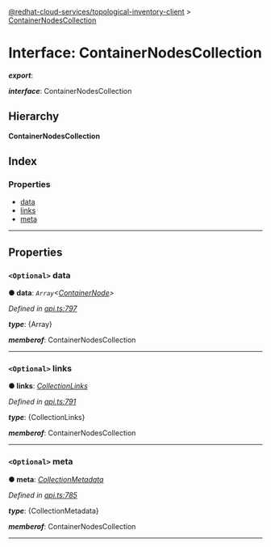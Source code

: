 [@redhat-cloud-services/topological-inventory-client](../README.md) > [ContainerNodesCollection](../interfaces/containernodescollection.md)

# Interface: ContainerNodesCollection

*__export__*: 

*__interface__*: ContainerNodesCollection

## Hierarchy

**ContainerNodesCollection**

## Index

### Properties

* [data](containernodescollection.md#data)
* [links](containernodescollection.md#links)
* [meta](containernodescollection.md#meta)

---

## Properties

<a id="data"></a>

### `<Optional>` data

**● data**: *`Array`<[ContainerNode](containernode.md)>*

*Defined in [api.ts:797](https://github.com/RedHatInsights/javascript-clients/blob/master/packages/topological-inventory/api.ts#L797)*

*__type__*: {Array}

*__memberof__*: ContainerNodesCollection

___
<a id="links"></a>

### `<Optional>` links

**● links**: *[CollectionLinks](collectionlinks.md)*

*Defined in [api.ts:791](https://github.com/RedHatInsights/javascript-clients/blob/master/packages/topological-inventory/api.ts#L791)*

*__type__*: {CollectionLinks}

*__memberof__*: ContainerNodesCollection

___
<a id="meta"></a>

### `<Optional>` meta

**● meta**: *[CollectionMetadata](collectionmetadata.md)*

*Defined in [api.ts:785](https://github.com/RedHatInsights/javascript-clients/blob/master/packages/topological-inventory/api.ts#L785)*

*__type__*: {CollectionMetadata}

*__memberof__*: ContainerNodesCollection

___

